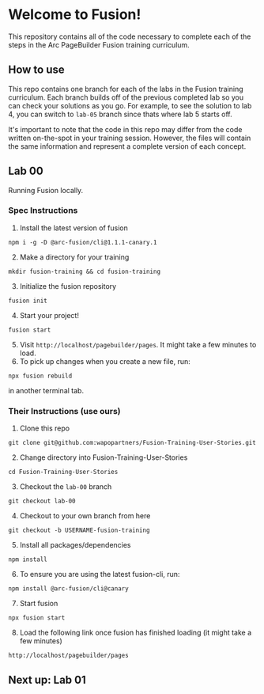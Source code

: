 # Welcome to Fusion!

This repository contains all of the code necessary to complete each of the steps in the Arc PageBuilder Fusion training curriculum.

## How to use
This repo contains one branch for each of the labs in the Fusion training curriculum. Each branch builds off of the previous completed lab so you can check your solutions as you go. For example, to see the solution to lab 4, you can switch to `lab-05` branch since thats where lab 5 starts off.

It's important to note that the code in this repo may differ from the code written on-the-spot in your training session. However, the files will contain the same information and represent a complete version of each concept.

## Lab 00
Running Fusion locally.

### Spec Instructions
1. Install the latest version of fusion
```
npm i -g -D @arc-fusion/cli@1.1.1-canary.1 
```
2. Make a directory for your training
```
mkdir fusion-training && cd fusion-training
```
3. Initialize the fusion repository
```
fusion init
```
4. Start your project!
```
fusion start
```
5. Visit `http://localhost/pagebuilder/pages`. It might take a few minutes to load.
6. To pick up changes when you create a new file, run:
```
npx fusion rebuild
```
in another terminal tab.

### Their Instructions (use ours)

1. Clone this repo
```
git clone git@github.com:wapopartners/Fusion-Training-User-Stories.git
```

2. Change directory into Fusion-Training-User-Stories
```
cd Fusion-Training-User-Stories
```

3. Checkout the `lab-00` branch
```
git checkout lab-00
```

4. Checkout to your own branch from here
```
git checkout -b USERNAME-fusion-training
```

5. Install all packages/dependencies
```
npm install
```

6. To ensure you are using the latest fusion-cli, run:
```
npm install @arc-fusion/cli@canary
```

7. Start fusion
```
npx fusion start
```

8. Load the following link once fusion has finished loading (it might take a few minutes)
```
http://localhost/pagebuilder/pages
```

## Next up: Lab 01

